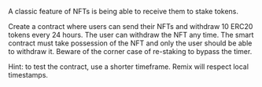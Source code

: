 A classic feature of NFTs is being able to receive them to stake tokens.

Create a contract where users can send their NFTs and withdraw 10 ERC20 tokens every 24 hours. The user can withdraw the NFT any time. The smart contract must take possession of the NFT and only the user should be able to withdraw it. Beware of the corner case of re-staking to bypass the timer.

Hint: to test the contract, use a shorter timeframe. Remix will respect local timestamps.